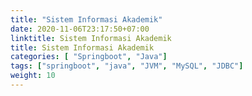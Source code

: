 ```yaml
---
title: "Sistem Informasi Akademik"
date: 2020-11-06T23:17:50+07:00
linktitle: Sistem Informasi Akademik
title: Sistem Informasi Akademik
categories: [ "Springboot", "Java"]
tags: ["springboot", "java", "JVM", "MySQL", "JDBC"]
weight: 10
---
```


